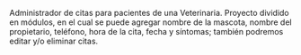 Administrador de citas para pacientes de una Veterinaria. Proyecto dividido en módulos, en el cual se puede agregar nombre de la mascota, nombre del propietario, teléfono, hora de la cita,
fecha y síntomas; también podremos editar y/o eliminar citas.
